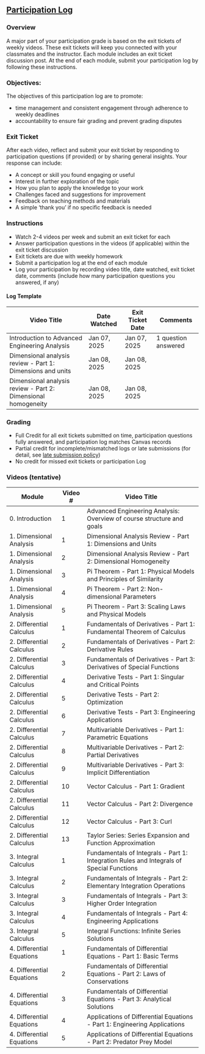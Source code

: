 ## [Participation Log](https://aselshall.github.io/aea/hw/participation)

### Overview
A major part of your participation grade is based on the exit tickets of weekly videos. These exit tickets will keep you connected with your classmates and the instructor. Each module includes an exit ticket discussion post. At the end of each module, submit your participation log by following these instructions.  

### Objectives:
The objectives of this participation log are to promote:
- time management and consistent engagement through adherence to weekly deadlines
- accountability to ensure fair grading and prevent grading disputes

### Exit Ticket  
After each video, reflect and submit your exit ticket by responding to participation questions (if provided) or by sharing general insights. Your response can include:  
- A concept or skill you found engaging or useful
- Interest in further exploration of the topic  
- How you plan to apply the knowledge to your work 
- Challenges faced and suggestions for improvement  
- Feedback on teaching methods and materials  
- A simple ‘thank you’ if no specific feedback is needed  

### Instructions
- Watch 2-4 videos per week and submit an exit ticket for each
- Answer participation questions in the videos (if applicable) within the exit ticket discussion
- Exit tickets are due with weekly homework  
- Submit a participation log at the end of each module  
- Log your participation by recording video title, date watched, exit ticket date, comments (include how many participation questions you answered, if any)

#### Log Template

| Video Title                              | Date Watched | Exit Ticket Date | Comments |  
|---------------------------------------------|------------------|----------------------|--------------|  
| Introduction to Advanced Engineering Analysis | Jan 07, 2025     | Jan 07, 2025         | 1 question answered |  
| Dimensional analysis review - Part 1: Dimensions and units | Jan 08, 2025     | Jan 08, 2025         |              |  
| Dimensional analysis review - Part 2: Dimensional homogeneity | Jan 08, 2025     | Jan 08, 2025         |  |  

### Grading
- Full Credit for all exit tickets submitted on time, participation questions fully answered, and participation log matches Canvas records
- Partial credit for incomplete/mismatched logs or late submissions (for detail, see [late submission policy](https://aselshall.github.io/aea/#late-homework-policy))
- No credit for missed exit tickets or participation Log


### Videos (tentative)

  
| Module                 | Video # | Video Title                                                                  |
|------------------------|---------|------------------------------------------------------------------------------|
| 0. Introduction         | 1       | Advanced Engineering Analysis: Overview of course structure and goals       |
| 1. Dimensional Analysis | 1       | Dimensional Analysis Review - Part 1: Dimensions and Units                           |
| 1. Dimensional Analysis | 2       | Dimensional Analysis Review - Part 2: Dimensional Homogeneity                        |
| 1. Dimensional Analysis | 3       | Pi Theorem - Part 1: Physical Models and Principles of Similarity                    |
| 1. Dimensional Analysis | 4       | Pi Theorem - Part 2: Non-dimensional Parameters                                      |
| 1. Dimensional Analysis | 5       | Pi Theorem - Part 3: Scaling Laws and Physical Models                                |
| 2. Differential Calculus| 1       | Fundamentals of Derivatives - Part 1: Fundamental Theorem of Calculus                |
| 2. Differential Calculus| 2       | Fundamentals of Derivatives - Part 2: Derivative Rules                               |
| 2. Differential Calculus| 3       | Fundamentals of Derivatives - Part 3: Derivatives of Special Functions               |
| 2. Differential Calculus| 4       | Derivative Tests - Part 1: Singular and Critical Points                              |
| 2. Differential Calculus| 5       | Derivative Tests - Part 2: Optimization                                              |
| 2. Differential Calculus| 6       | Derivative Tests - Part 3: Engineering Applications                                  |
| 2. Differential Calculus| 7       | Multivariable Derivatives - Part 1: Parametric Equations                             |
| 2. Differential Calculus| 8       | Multivariable Derivatives - Part 2: Partial Derivatives                              |
| 2. Differential Calculus| 9       | Multivariable Derivatives - Part 3: Implicit Differentiation                         |
| 2. Differential Calculus| 10      | Vector Calculus - Part 1: Gradient                                                   |
| 2. Differential Calculus| 11      | Vector Calculus - Part 2: Divergence                                                 |
| 2. Differential Calculus| 12      | Vector Calculus - Part 3: Curl                                                       |
| 2. Differential Calculus| 13      | Taylor Series: Series Expansion and Function Approximation                  |
| 3. Integral Calculus    | 1       | Fundamentals of Integrals - Part 1: Integration Rules and Integrals of Special Functions|
| 3. Integral Calculus    | 2       | Fundamentals of Integrals - Part 2: Elementary Integration Operations                |
| 3. Integral Calculus    | 3       | Fundamentals of Integrals - Part 3: Higher Order Integration                         |
| 3. Integral Calculus    | 4       | Fundamentals of Integrals - Part 4: Engineering Applications                        |
| 3. Integral Calculus    | 5       | Integral Functions: Infinite Series Solutions                               |
| 4. Differential Equations| 1      | Fundamentals of Differential Equations - Part 1: Basic Terms                         |
| 4. Differential Equations| 2      | Fundamentals of Differential Equations - Part 2: Laws of Conservations               |
| 4. Differential Equations| 3      | Fundamentals of Differential Equations - Part 3: Analytical Solutions                |
| 4. Differential Equations| 4      | Applications of Differential Equations - Part 1: Engineering Applications            |
| 4. Differential Equations| 5      | Applications of Differential Equations - Part 2: Predator Prey Model                 |

